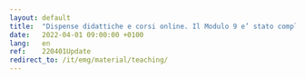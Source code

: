 ```yaml
---
layout: default
title:  "Dispense didattiche e corsi online. Il Modulo 9 e’ stato completato. Ai 10 moduli didattici e’ stata aggiunta una voce narrante."
date:   2022-04-01 09:00:00 +0100
lang:   en
ref:    220401Update
redirect_to: /it/emg/material/teaching/
---
```



